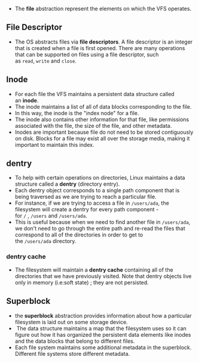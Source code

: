 - The **file** abstraction represent the elements on which the VFS operates.
## File Descriptor
- The OS abstracts files via **file descriptors**. A file descriptor is an integer that is created when a file is first opened. There are many operations that can be supported on files using a file descriptor, such as `read`, `write` and `close`.
## Inode
- For each file the VFS maintains a persistent data structure called an **inode**. 
- The inode maintains a list of all of data blocks corresponding to the file.
- In this way, the inode is the "index node" for a file. 
- The inode also contains other information for that file, like permissions associated with the file, the size of the file, and other metadata. 
- Inodes are important because file do not need to be stored contiguously on disk. Blocks for a file may exist all over the storage media, making it important to maintain this index.
## dentry
- To help with certain operations on directories, Linux maintains a data structure called a **dentry** (directory entry). 
- Each dentry object corresponds to a single path component that is being traversed as we are trying to reach a particular file. 
- For instance, if we are trying to access a file in `/users/ada`, the filesystem will create a dentry for every path component - for `/` , `/users` and `/users/ada`.
- This is useful because when we need to find another file in `/users/ada`, we don't need to go through the entire path and re-read the files that correspond to all of the directories in order to get to the `/users/ada` directory. 
### dentry cache
- The filesystem will maintain a **dentry cache** containing all of the directories that we have previously visited. Note that dentry objects live only in memory (i.e:soft state) ; they are not persisted.

## Superblock 
- the **superblock** abstraction provides information about how a particular filesystem is laid out on some storage device. 
-  The data structure maintains a map that the filesystem uses so it can figure out how it has organized the persistent data elements like inodes and the data blocks that belong to different files.
- Each file system maintains some additional metadata in the superblock. Different file systems store different metadata.

